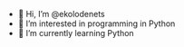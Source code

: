 - 👋 Hi, I’m @ekolodenets
- 👀 I’m interested in programming in Python
- 🌱 I’m currently learning Python

[brightgreen]:https://www.codewars.com/users/Ekolodenets/badges/large
[brightgreen]: https://img.shields.io/badge/brightgreen-brightgreen.svg

<!---
ekolodenets/ekolodenets is a ✨ special ✨ repository because its `README.md` (this file) appears on your GitHub profile.
You can click the Preview link to take a look at your changes.
--->
